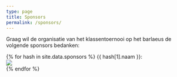 ```yaml
---
type: page
title: Sponsors
permalink: /sponsors/
---
```


<p>
    Graag wil de organisatie van het klassentoernooi op het barlaeus de volgende sponsors bedanken:
</p>

{% for hash in site.data.sponsors %}
{{ hash[1].naam }}: <br/>
<img src="{{ hash[1].logo }}"> <br/>
{% endfor %}
